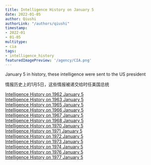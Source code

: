 ```yaml
---
title: Intelligence History on January 5
date: 2022-01-05
author: Qiushi 
authorLink: "/authors/qiushi"
timestamp: 
- 2022-01
- 01-05
multitype: 
- cia
tags: 
- intelligence_history
featuredImagePreview: '/agency/CIA.png'
---
```



January 5 in history, these intelligence were sent to the US president

情报历史上的1月5日，这些情报被递交给时任美国总统

<!--more-->







[Intelligence History on 1962 January 5](/dailybrief/1962-01-05)   
[Intelligence History on 1963 January 5](/dailybrief/1963-01-05)   
[Intelligence History on 1965 January 5](/dailybrief/1965-01-05)   
[Intelligence History on 1966 January 5](/dailybrief/1966-01-05)   
[Intelligence History on 1967 January 5](/dailybrief/1967-01-05)   
[Intelligence History on 1968 January 5](/dailybrief/1968-01-05)   
[Intelligence History on 1970 January 5](/dailybrief/1970-01-05)   
[Intelligence History on 1971 January 5](/dailybrief/1971-01-05)   
[Intelligence History on 1972 January 5](/dailybrief/1972-01-05)   
[Intelligence History on 1973 January 5](/dailybrief/1973-01-05)   
[Intelligence History on 1974 January 5](/dailybrief/1974-01-05)   
[Intelligence History on 1976 January 5](/dailybrief/1976-01-05)   
[Intelligence History on 1977 January 5](/dailybrief/1977-01-05)   
